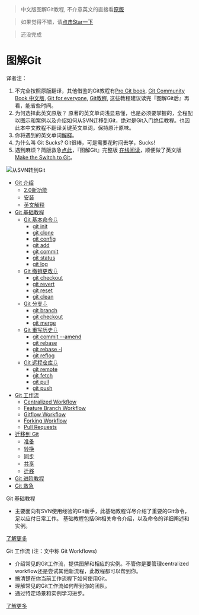 

> 中文版图解Git教程, 不介意英文的直接看[原版](https://www.atlassian.com/git)

> 如果觉得不错，请[点击Star一下](https://github.com/MTimer/Git-Sucks)

>  还没完成

图解Git
=======

译者注：
 1. 不完全按照原版翻译，其他借鉴的Git教程有[Pro Git book](http://git-scm.com/book/zh/), [Git Community Book 中文版](http://gitbook.liuhui998.com/index.html), [Git for everyone](http://anotheruiguy.gitbooks.io/gitforeveryone/), [Git教程](http://www.liaoxuefeng.com/), 这些教程建议读完『图解Git后』再看，能省些时间。
 2. 为何选择此英文原版？ 原著的英文单词浅显易懂，也是必须要掌握的，全程配以图示和案例以及介绍如何从SVN迁移到Git，绝对是Git入门绝佳教程。也因此本中文教程不翻译关键英文单词，保持原汁原味。
 3. 你将遇到的英文单词[解释](intro/git-trans.md)。
 4. 为什么叫 Git Sucks? Git很棒，可是需要花时间去学，Sucks!
 5. 遇到麻烦？简版救急[点此](sos/README.md)，『图解Git』完整版 [在线阅读](http://MTimer.git.io/Git-Sucks)，顺便做了英文版 [Make the Switch to Git](http://MTimer.git.io/Make-the-Switch-to-Git)。

![从SVN转到Git](https://gp1.wac.edgecastcdn.net/8029C4/wac-small/wac/landing/git/pageSections/0/contentColumnTwo/0/imageBinary/git_home.png)


* [Git 介绍](intro/README.md)
   * [2.0新功能](intro/git-2.0.md)
   * [安装](intro/git-install.md)
   * [英文解释](intro/git-trans.md)
* [Git 基础教程](tutorial/README.md)
   * [Git 基本命令⇩](tutorial/git-basics/README.md)
     * [git init](tutorial/git-basics/git-init.md)
     * [git clone](tutorial/git-basics/git-clone.md)
     * [git config](tutorial/git-basics/git-config.md)
     * [git add](tutorial/git-basics/git-add.md)
     * [git commit](tutorial/git-basics/git-commit.md)
     * [git status](tutorial/git-basics/git-status.md)
     * [git log](tutorial/git-basics/git-log.md)
   * [Git 撤销更改⇩](tutorial/undoing-changes/README.md)
     * [git checkout](tutorial/undoing-changes/git-checkout.md)
     * [git revert](tutorial/undoing-changes/git-revert.md)
     * [git reset](tutorial/undoing-changes/git-reset.md)
     * [git clean](tutorial/undoing-changes/git-clean.md)
   * [Git 分支⇩](tutorial/git-branches/README.md)
     * [git branch](tutorial/git-branches/git-branch.md)
     * [git checkout](tutorial/git-branches/git-checkout.md)
     * [git merge](tutorial/git-branches/git-merge.md)
   * [Git 重写历史⇩](tutorial/rewriting-git-history/README.md)
     * [git commit --amend](tutorial/rewriting-git-history/git-commit-amend.md)
     * [git rebase](tutorial/rewriting-git-history/git-rebase.md)
     * [git rebase -i](tutorial/rewriting-git-history/git-rebase-i.md)
     * [git reflog](tutorial/rewriting-git-history/git-reflog.md)
   * [Git 远程仓库⇩](tutorial/remote-repositories/README.md)
     * [git remote](tutorial/remote-repositories/git-remote.md)
     * [git fetch](tutorial/remote-repositories/git-fetch.md)
     * [git pull](tutorial/remote-repositories/git-pull.md)
     * [git push](tutorial/remote-repositories/git-push.md)
* [Git 工作流](workflows/README.md)
   * [Centralized Workflow](workflows/workflow-centralized.md)
   * [Feature Branch Workflow](workflows/workflow-feature-branch.md)
   * [Gitflow Workflow](workflows/workflow-gitflow.md)
   * [Forking Workflow](workflows/workflow-forking.md)
   * [Pull Requests](workflows/pull-request.md)
* [迁移到 Git](migration/README.md)
   * [准备](migration/migration-prepare.md)
   * [转换](migration/migration-convert.md)
   * [同步](migration/migration-synchronize.md)
   * [共享](migration/migration-share.md)
   * [迁移](migration/migration-migrate.md)
* [Git 进阶教程](resources/README.md)
* [Git 救急](sos/README.md)


Git 基础教程
* 主要面向有SVN使用经验的Git新手，此基础教程详尽介绍了重要的Git命令，足以应付日常工作。
基础教程包括Git相关命令介绍，以及命令的详细阐述和实例。

[了解更多](tutorial/README.md)

Git 工作流 (注：文中称 Git Workflows)

* 介绍常见的Git工作流，提供图解和相应的实例。不管你是要管理centralized workflow还是尝试其他新流程，此教程都可以帮到你。
* 搞清楚在你当前工作流程下如何使用Git。
* 理解常见的Git工作流如何帮到你的团队。
* 通过特定场景和实例学习进步。

[了解更多](workflows/README.md)
